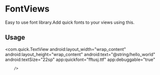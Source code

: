 FontViews
=========
Easy to use font library.Add quick fonts to your views using this.


Usage
---------


 <com.quick.TextView
        android:layout_width="wrap_content"
        android:layout_height="wrap_content"
        android:text="@string/hello_world"
        android:textSize="22sp"
        app:quickfont="fftusj.ttf"
        app:debuggable="true"

        />
